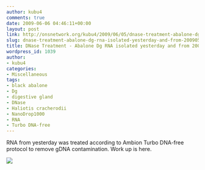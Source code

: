 ```yaml
---
author: kubu4
comments: true
date: 2009-06-06 04:46:11+00:00
layout: post
link: http://onsnetwork.org/kubu4/2009/06/05/dnase-treatment-abalone-dg-rna-isolated-yesterday-and-from-20090518/
slug: dnase-treatment-abalone-dg-rna-isolated-yesterday-and-from-20090518
title: DNase Treatment - Abalone Dg RNA isolated yesterday and from 20090518
wordpress_id: 1039
author:
- kubu4
categories:
- Miscellaneous
tags:
- black abalone
- Dg
- digestive gland
- DNase
- Haliotis cracherodii
- NanoDrop1000
- RNA
- Turbo DNA-free
---
```


RNA from yesterday was treated according to Ambion Turbo DNA-free protocol to remove gDNA contamination. Work up is here.

![](http://eagle.fish.washington.edu/Arabidopsis/RNA%20Spec%20Readings/20090605%20DNased%20RNA%20SJW-02.jpg)

